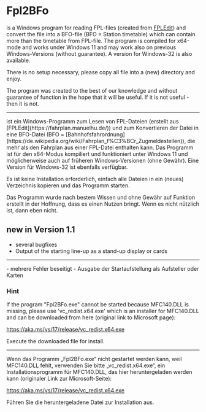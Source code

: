 ﻿# Fpl2BFo

is a Windows program for reading FPL-files (created from [FPLEdit](https://fahrplan.manuelhu.de/)) and convert the file into a BFO-file (BFO = Station timetable) which can contain more than the timetable from FPL-file.
The program is compiled for x64-mode and works under Windows 11 and may work also on previous Windows-Versions (without guarantee). A version for Windows-32 is also available.<br>

There is no setup necessary, please copy all file into a (new) directory and enjoy.<br>

The program was created to the best of our knowledge and without guarantee of function in the hope that it will be useful.
If it is not useful - then it is not.
<hr>
ist ein Windows-Programm zum Lesen von FPL-Dateien (erstellt aus [FPLEdit](https://fahrplan.manuelhu.de/)) und zum Konvertieren der Datei in eine BFO-Datei (BFO = [Bahnhofsfahrordnung](https://de.wikipedia.org/wiki/Fahrplan_f%C3%BCr_Zugmeldestellen)), die mehr als den Fahrplan aus einer FPL-Datei enthalten kann.
Das Programm ist für den x64-Modus kompiliert und funktioniert unter Windows 11 und möglicherweise auch auf früheren Windows-Versionen (ohne Gewähr). Eine Version für Windows-32 ist ebenfalls verfügbar.<br>

Es ist keine Installation erforderlich, einfach alle Dateien in ein (neues) Verzeichnis kopieren und das Programm starten.<br>

Das Programm wurde nach bestem Wissen und ohne Gewähr auf Funktion erstellt in der Hoffnung, dass es einen Nutzen bringt.
Wenn es nicht nützlich ist, dann eben nicht.

## new in Version 1.1
- several bugfixes
- Output of the starting line-up as a stand-up display or cards
<hr>
- mehrere Fehler beseitigt
- Ausgabe der Startaufstellung als Aufsteller oder Karten

### Hint
If the program "Fpl2BFo.exe" cannot be started because MFC140.DLL is missing,
please use 'vc_redist.x64.exe' which is an installer for MFC140.DLL and can be downloaded from here (original link to Microsoft page):

https://aka.ms/vs/17/release/vc_redist.x64.exe 

Execute the downloaded file for install.
<hr>
Wenn das Programm „Fpl2BFo.exe“ nicht gestartet werden kann, weil MFC140.DLL fehlt,
verwenden Sie bitte „vc_redist.x64.exe“, ein Installationsprogramm für MFC140.DLL, das hier heruntergeladen werden kann (originaler Link zur Microsoft-Seite):

https://aka.ms/vs/17/release/vc_redist.x64.exe

Führen Sie die heruntergeladene Datei zur Installation aus.